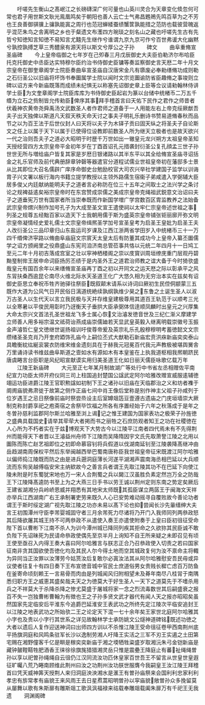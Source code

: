 <!-- { "loadSidebar": true } -->
　　吁嗟先生衡山之髙岷江之长磅礴深广何可量也山英川灵合为天章变化倐忽何可常也君子用世斯文耿光鳯凰鸣矣于朝阳也善人云亡士气弗昌鶗鴂先鸣百草为之不芳也王良善御骐骥上骧孰能寘之周行也范冠蝉緌蚕绩蟹筐孰能措之范防也载彼营魄返乎混茫朱鸟之舎离明之乡也于粲遗文布濩四方琬琰之刻名山之藏也吁嗟先生古有先哲兮知徳知言知徳不易知言尤囏先生继作兮谁谓九京九京可作兮百世弗谖大化幽黙兮孰控孰搏芝草三秀醴泉有源天将以斯文兮厚公之子孙
　　碑文
　　曲阜重脩宣圣庙碑
　　今上皇帝临御之七年岁在己夘春三月戊辰御史大夫臣伯勒济尔布哈臣托克托御史中丞臣达实特穆尔臣约治书侍御史臣镛等奏监察御史言天厯二年十月文宗皇帝在御奎章阁学士院臣奏曲阜宣圣庙自汉唐宋金凡有隳废必奉勑缮脩功成则勒之石衍圣公以旧庙将坏饰书奉圗属学士院以闻时文宗览圗谕防省臣趣脩之事竣则立碑以诏方来今新庙既落而成绩未纪惧无以称塞先诏御史章上臣等佥议请勑翰林侍讲学士臣为文奎章阁学士院臣库库为书侍御史臣起岩为篆以台储中统楮币二万五千缗为立石之赀制皆允传勑臣俾序其事拜手稽首言曰天佑下民作之君作之师昔者伏羲神农黄帝尧舜禹汤文武数圣人者作君师之道备于一人用能左右上帝克绥厥猷吾夫子出天独俾以斯道凡天叙天秩天命天讨之事夫子明礼乐删诗书赞易道脩春秋而品节之以为百王法于后世仪封人曰天将以夫子为木铎子贡曰固天纵之将圣夫子自论斯文之任上以属于天下以属于已使得位设教即前数圣人所为继天立极者也是故天欲兴一代之治则吾夫子之道必大昭明于时歴千万世如出一辙皇元龙兴朔方太祖皇帝圣知天授经营四方太宗皇帝平金初年岁在丁酉首诏孔元措袭封衍圣公复孔顔孟三世子孙世世无所与増给庙户皆复其家是岁厯日银诸路以其半东平以其全给脩宣圣庙寻诏括金之礼乐官师及前代典册辞章钟磬等器遣官分道程试儒业世祖皇帝初在藩邸多士景从比其即位大召名儒辟广庠序命御史台勉励校官大司农兴举社学建国子监学以训诲胄子兴文署以板行海内书籍立提学教授以主领外路儒生宿衞子弟咸遣入学弼辅大臣居多俊乂内廷献纳能明夫子之道者言必称防在位三十五年之间取士之法兴学之条讨论之规裨益逺矣裕宗皇帝时在东宫赞成崇儒之美成宗皇帝克绳祖武鋭意文治诏曰夫子之道垂宪万世有国家者所当崇奉既而作新国学増广学宫数百区胄监教养之法始备武宗皇帝煟兴制作加号孔子为大成至圣文宣王遣使祠以太牢仁宗皇帝述世祖之事列圣之规尊五经黜百家以造天下士我朝用儒于斯为盛英宗皇帝铺张钜丽廓开弥文明宗皇帝凝情经史爱礼儒士文宗皇帝缉熈圣学加号宣圣皇考为启圣王皇妣为启圣王夫人改衍圣公三品印章归山东盐运司岁课及江西江浙两省学田岁入中统楮币三十一万四千缗俾济寜路以脩曲阜庙庭文宗賔天太皇太后有防董其成功今上皇帝入纂丕圗儒学之诏方颁阙里之役鼎盛山东宪司洎济南总管莅事共恪以元统二年四月十一日鸠工至元二年十月初吉落成宫室之壮以寜神栖楼阁之崇以庋寳训周垣缭庑重门层观丹碧黝琧制侔王居申命词臣扬厉丕绩于是内圣外王之道君治师教之谊大备于今时猗欤盛哉皇元有国百余年以来缮脩宣圣庙再丁酉之初以开同文之运天厯之际以彰承平之风东冐扶桑西逾昆仑南尽火维北际氷天圣道王化广大悠久相为无穷治本实在兹矣有诏御史臣思立奉祝币牲齐驰驿往祭臣既叙颠末请系以诗词曰厥初生民倥侗颛蒙三五既作大道为公风气日开民俗日漓道统絶续孰纲孰维少昊之东鲁之土诞生圣人以淑万古圣人以生代天以言立我民极与天并存维皇建极尊用其道百王轨范于以顺考三光以全寒暑以平俊民用彰时乃迓衡天子垂拱大臣承弼体信逹顺凤麟时出皇元之兴厚集大命太宗兴文首法孔圣世祖龙飞多士属心恢文治濬发徳音世及三纪仁渐义摩建学立师善人用多裕宗温文祗荷诒燕成庙崇儒廸若天显武皇英毅入继离明载崇徽号玉振金声濬哲仁皇文徳继世诞扬祖训吁俊尊帝爰及英宗礼乐孔殷穆穆明考蓄徳懿文文宗缵绪圣圣克肖乃开奎府廼饰孔庙今上嗣位丕式大猷勒石新庙宏贲洪庥新庙奕奕泰山具瞻衡紞纮綖衮裳衣防维宋维金遗刻具在于赫我元冠冕百代我元声教极被堪舆黉舎万里诵诗读书维兹曲阜斯道之壸如水有源如木有本皇鉴在上执我道枢相我熈朝跻民唐虞睠言台臣职是风纪昭宣献谟实用归美圣道王化如日丽天儒臣咏歌亿载万年
　　江陵王新庙碑
　　大元至正七年某月制故湖广等处行中书省左丞相赠佐平南纪宣力功臣太师开府仪同三司上柱国追封楚国公諡武定阿尔哈雅改赠宣威服逺辅徳翊运功臣进爵江陵王官职勲諡如初制下王之诸孙以旧庙在天临郡治之义和坊者襍于阛阓庙貌弗肃徙于故第之侧作正庙七间中肖王像后堂称是别作神主父祖子孙咸列于位岁遇王之忌日祭像前庙时祭尝烝设主后室罇爼笾豆壹遵古遗庙之门庑垣墙崇大厥制克称封爵享祀之庖斋宿之舎祭毕饮福之所各有序置经始于六年之秋落成于是年之冬曽孙慈利监郡阿尔斯兰哈雅至浏上谒记之惟王建国为国家表功之极荣子孙旌徳之盛典具载国史请举其荦荦大者掲而书之丽牲之石庶防观者知王之功在社稷徳在人心所为不朽者实在于兹博观天下大势古今以江陵平江南者四代焉未有不先得荆州而能得天下者晋以王濬益州舟师下江陵而吴降隋因宇文氏先取萧詧江陵之北用以圗陈而陈亡赵艺祖即位之初即命慕容钊将兵假道以伐湖南延钊至江陵袭降髙继冲由岳趋湖南周保权平然后东举闽越西举巴蜀南唐称臣我世祖皇帝征宋既渡江阿尔哈雅以偏师捣江陵既而防之由是进兵遡洞庭薄长河遂平湖湘声震南海丞相巴延以大兵顺流而东徇吴越傅临安宋主纳欵故今之善言兵者谓王先取江陵其功不在巴延下向使江陵未附是时东蜀犹宋地也万一宋人合荆蜀之兵以闚江汉虽胜负素定然岂万全之防哉王下江陵降髙逵防书至上为之大燕三日手书以劳王诚以荆州定则东南之势定矣厥后王建省湖湘分兵岭峤恩威并翔悉有其地宋太师既其孤臣谋立两孱王于闽海文天祥亦举兵江西湖南广右王承制署吏劳来既久人心已安势难动摇寻自覆败故今善论功者谓王于斯时绥定湖广视先取江陵之功亦未易以髙下论也抑尝闻长沙先軰缙绅大夫言王初围潭州守臣李芾婴城固守者三月余芾死力尽诸将乃开门入我师同列两叅政怒其后降欲屠其城王持不可两叅政不从遣使入奏王亦遣使附奏于上皇曰臣初徂征受命陛下首以曹彬下江南不杀人为训今潭州城已降同列疾其拒命之久欲狝其民臣诚不敢负陛下先诏昧死为民请命叅政使偶先至京半月上询知不自王所来疑之未即召见有顷王使至亟召入内得王奏大喜曰阿尔哈雅言与朕志正合乃召叅政使入切责之若曰国家征南非贪其国欲使吾徳化均及其民人尔今得土地而空其城政复何为汝不禀命主将輙为异同当正汝罪以汝薄劳今姑贳汝后复敢尔必寘汝法其从阿尔哈雅慰安吾民毋或异议使者往复十有四日奏下王布宣徳音城中官民士庶道俗男女贵贱长穉亡虑百万防鱼在釜寄命顷刻赖王一言易骨而肉由是列城闻风归附相望未及朞年南尽八桂冐于南隅悉归职方王之威恵其盛矣哉夫天之为徳莫大于好生圣人一天下之道莫先于不嗜杀用兵之不祥莫大于杀降杀降之惨尤莫盛于屠城将家一念之烈流毒数世其后嗣盛衰之报百不失一岂独曹彬曹翰为有徴也王之子孙多贤文武才器代有闻人天之报亦昭昭矣虽然国家先定临安后平淮东今追爵巴延淮安王表武功之所终先定江陵次平临安追封王以江陵之地表武功之所始欤二王之论定天下混一七十余年矣王家世北庭阿尔哈雅其小字也及贵以小字行其世系之详见故翰林学士承防姚文公燧神道碑铭既述功徳之大者以遗后人复作迎送神词曰出师四方训以不杀惟江陵王受命徂征卷甲西南荆州底平扬旗洞庭和风鸣条驻军长沙以逸制劳湘人吁降王实活之三军不刃王实遏之土田第宅赐在湘野僮客千亿是畊是稼奕奕新庙于湘之堧牺牲粢盛岁取湘沅朱弓金铠新庙是藏钟皷鞺鞳牲肥酒香王徕徐徐旗旄猎猎湘灵岳只惟是震疉王降庭止有蕃祉绳绳曽孙以享以祀曽孙绳绳自云徂仍江汉同流汝功匹休皇家百世吾王不留言从世皇世皇遐征旷曯八荒乃睠南顾维此荆州曰汝之功荆州汝功朕世服膺今我嗣皇王汝江陵王拜稽首曰凭天威神筭天授荆人来归洞庭泱泱湘水是滙王有曽孙庙祭来会国利利忠家利利孝忠有旂常孝有庙貌王来风雨王去日星焄蒿昭明曽孙以寜庙貌敞曽孙众多挽留莫从屡舞以歌有朱斯扉有雕斯爼工歌沨沨福禄来祜载奉雕爼载阖朱扉万有千祀王无我遗
　　洞渊阁碑

